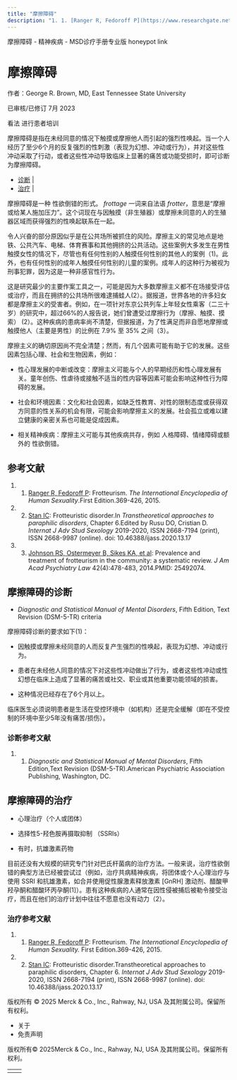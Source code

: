 ```yaml
---
title: "摩擦障碍"
description: "1. 1. [Ranger R, Fedoroff P](https://www.researchgate.net/publication/322869172_Frotteurism_The_International_Encyclopedia_of_Human_Sexuality_First_Edition_Edited): Frotteurism. _The International Encyclopedia of Human Sexuality_.First Edition.369-426, 2015."
---
```


﻿摩擦障碍 \- 精神疾病 \- MSD诊疗手册专业版 honeypot link

# 摩擦障碍

作者：George R. Brown, MD, East Tennessee State University

已审核/已修订 7月 2023

看法 进行患者培训

摩擦障碍是指在未经同意的情况下触摸或摩擦他人而引起的强烈性唤起。当一个人经历了至少6个月的反复强烈的性刺激（表现为幻想、冲动或行为），并对这些性冲动采取了行动，或者这些性冲动导致临床上显著的痛苦或功能受损时，即可诊断为摩擦障碍。

- [诊断](#诊断_v82333281_zh) \|
- [治疗](#治疗_v82333302_zh) \|

摩擦障碍是一种 性欲倒错的形式。 _frottage_ 一词来自法语 _frotter_，意思是“摩擦或给某人施加压力”。这个词现在与因触摸（非生殖器）或摩擦未同意的人的生殖器区域而获得强烈的性唤起联系在一起。

令人兴奋的部分原因似乎是在公共场所被抓住的风险。摩擦主义的常见地点是地铁、公共汽车、电梯、体育赛事和其他拥挤的公共活动。这些案例大多发生在男性触摸女性的情况下，尽管也有任何性别的人触摸任何性别的其他人的案例（1)。此外，也有任何性别的成年人触摸任何性别的儿童的案例。成年人的这种行为被视为刑事犯罪，因为这是一种非感官性行为。

这是研究最少的主要作案工具之一，可能是因为大多数摩擦主义都不在场接受评估或治疗，而且在拥挤的公共场所很难逮捕蛙人(2）。据报道，世界各地的许多妇女都是摩擦主义的受害者。例如，在一项针对东京公共列车上年轻女性乘客（二三十岁）的研究中，超过66%的人报告说，她们曾遭受过摩擦行为（摩擦、触摸、摸索） (2）。这种疾病的患病率尚不清楚，但据报道，为了性满足而非自愿地摩擦或触摸他人（主要是男性）的比例在 7.9% 至 35% 之间（3）。

摩擦主义的确切原因尚不完全清楚；然而，有几个因素可能有助于它的发展。这些因素包括心理、社会和生物因素，例如：

- 性心理发展的中断或改变：摩擦主义可能与个人的早期经历和性心理发展有关。童年创伤、性虐待或接触不适当的性内容等因素可能会影响这种性行为障碍的发展。

- 社会和环境因素：文化和社会因素，如缺乏性教育、对性的限制态度或获得双方同意的性关系的机会有限，可能会影响摩擦主义的发展。社会孤立或难以建立健康的亲密关系也可能是促成因素。

- 相关精神疾病：摩擦主义可能与其他疾病共存，例如 人格障碍、情绪障碍或额外的 性欲倒错。


## 参考文献

1. 1. [Ranger R, Fedoroff P](https://www.researchgate.net/publication/322869172_Frotteurism_The_International_Encyclopedia_of_Human_Sexuality_First_Edition_Edited): Frotteurism. _The International Encyclopedia of Human Sexuality_.First Edition.369-426, 2015.

2. 2. [Stan IC](https://www.researchgate.net/publication/345499211_Transtheoretical_Approaches_to_Paraphilic_Disorders): Frotteuristic disorder.In _Transtheoretical approaches to paraphilic disorders_, Chapter 6.Edited by Rusu DO, Cristian D. _Internat J Adv Stud Sexology_ 2019-2020, ISSN 2668-7194 (print), ISSN 2668-9987 (online). doi: 10.46388/ijass.2020.13.17

3. 3. [Johnson RS, Ostermeyer B, Sikes KA, et al](https://pubmed.ncbi.nlm.nih.gov/25492074/): Prevalence and treatment of frotteurism in the community: a systematic review. _J Am Acad Psychiatry Law_ 42(4):478-483, 2014.PMID: 25492074.


## 摩擦障碍的诊断

- _Diagnostic and Statistical Manual of Mental Disorders_, Fifth Edition, Text Revision (DSM-5-TR) criteria


摩擦障碍诊断的要求如下(1)：

- 因触摸或摩擦未经同意的人而反复产生强烈的性唤起，表现为幻想、冲动或行为。

- 患者在未经他人同意的情况下对这些性冲动做出了行为，或者这些性冲动或性幻想在临床上造成了显著的痛苦或社交、职业或其他重要功能领域的损害。

- 这种情况已经存在了6个月以上。


临床医生必须说明患者是生活在受控环境中（如机构）还是完全缓解（即在不受控制的环境中至少5年没有痛苦/损伤）。

### 诊断参考文献

1. 1. _Diagnostic and Statistical Manual of Mental Disorders_, Fifth Edition,Text Revision (DSM-5-TR).American Psychiatric Association Publishing, Washington, DC.


## 摩擦障碍的治疗

- 心理治疗（个人或团体）

- 选择性5-羟色胺再摄取抑制 （SSRIs）

- 有时，抗雄激素药物


目前还没有大规模的研究专门针对巴氏杆菌病的治疗方法。一般来说，治疗性欲倒错的典型方法已经被尝试过（例如，治疗共病精神疾病，将团体或个人心理治疗与使用 SSRI 和抗雄激素，如合并使用促性腺激素释放激素 \[GnRH\] 激动剂、醋酸甲羟孕酮和醋酸环丙孕酮(1\]）。患有这种疾病的人通常在因性侵被捕后被勒令接受治疗，而且在他们的治疗计划中往往不愿意也没有动力（2）。

### 治疗参考文献

1. 1. [Ranger R, Fedoroff P](https://www.researchgate.net/publication/322869172_Frotteurism_The_International_Encyclopedia_of_Human_Sexuality_First_Edition_Edited): Frotteurism. _The International Encyclopedia of Human Sexuality._ First Edition.369-426, 2015.

2. 2. [Stan IC](https://www.researchgate.net/publication/343306849_INTERNATIONAL_JOURNAL_OF_ADVANCED_STUDIES_IN_SEXOLOGY): Frotteuristic disorder.Transtheoretical approaches to paraphilic disorders, Chapter 6. _Internat J Adv Stud Sexology_ 2019-2020, ISSN 2668-7194 (print), ISSN 2668-9987 (online). doi: 10.46388/ijass.2020.13.17




版权所有 © 2025
Merck & Co., Inc., Rahway, NJ, USA 及其附属公司。保留所有权利。

- 关于
- 免责声明

版权所有© 2025Merck & Co., Inc., Rahway, NJ, USA 及其附属公司。保留所有权利。

|     |     |
| --- | --- |
|  |  |